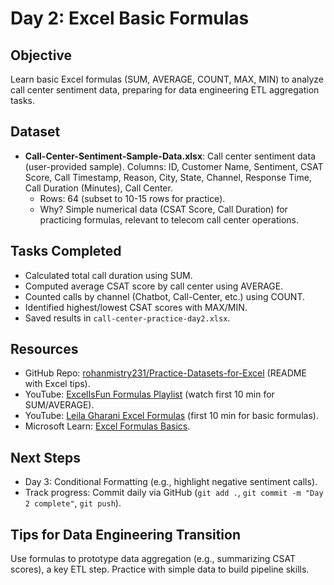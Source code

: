 # Day 2: Excel Basic Formulas

## Objective
Learn basic Excel formulas (SUM, AVERAGE, COUNT, MAX, MIN) to analyze call center sentiment data, preparing for data engineering ETL aggregation tasks.

## Dataset
- **Call-Center-Sentiment-Sample-Data.xlsx**: Call center sentiment data (user-provided sample). Columns: ID, Customer Name, Sentiment, CSAT Score, Call Timestamp, Reason, City, State, Channel, Response Time, Call Duration (Minutes), Call Center.  
  - Rows: 64 (subset to 10-15 rows for practice).  
  - Why? Simple numerical data (CSAT Score, Call Duration) for practicing formulas, relevant to telecom call center operations.

## Tasks Completed
- Calculated total call duration using SUM.
- Computed average CSAT score by call center using AVERAGE.
- Counted calls by channel (Chatbot, Call-Center, etc.) using COUNT.
- Identified highest/lowest CSAT scores with MAX/MIN.
- Saved results in `call-center-practice-day2.xlsx`.

## Resources
- GitHub Repo: [rohanmistry231/Practice-Datasets-for-Excel](https://github.com/rohanmistry231/Practice-Datasets-for-Excel) (README with Excel tips).
- YouTube: [ExcelIsFun Formulas Playlist](https://www.youtube.com/watch?v=6k-GLrO66vQ&list=PLrRPvpgDmw0ngx3x6xogD0zRYhVJf3SgH) (watch first 10 min for SUM/AVERAGE).
- YouTube: [Leila Gharani Excel Formulas](https://www.youtube.com/watch?v=Xk6V2M0oQps) (first 10 min for basic formulas).
- Microsoft Learn: [Excel Formulas Basics](https://support.microsoft.com/en-us/office/overview-of-formulas-in-excel-ecfdc708-9162-49e8-b993-c311f47ca173).

## Next Steps
- Day 3: Conditional Formatting (e.g., highlight negative sentiment calls).
- Track progress: Commit daily via GitHub (`git add .`, `git commit -m "Day 2 complete"`, `git push`).

## Tips for Data Engineering Transition
Use formulas to prototype data aggregation (e.g., summarizing CSAT scores), a key ETL step. Practice with simple data to build pipeline skills.